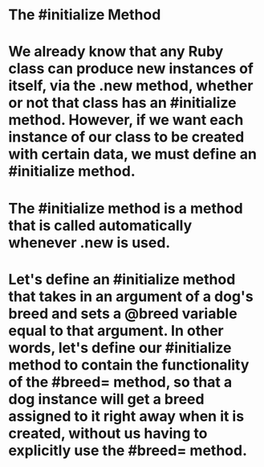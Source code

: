 # The #initialize Method
# We already know that any Ruby class can produce new instances of itself, via the <Class Name>.new method, whether or not that class has an #initialize method. However, if we want each instance of our class to be created with certain data, we must define an #initialize method.

# The #initialize method is a method that is called automatically whenever .new is used.

# Let's define an #initialize method that takes in an argument of a dog's breed and sets a @breed variable equal to that argument. In other words, let's define our #initialize method to contain the functionality of the #breed= method, so that a dog instance will get a breed assigned to it right away when it is created, without us having to explicitly use the #breed= method.